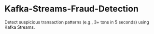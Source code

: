 # Kafka-Streams-Fraud-Detection
Detect suspicious transaction patterns (e.g., 3+ txns in 5 seconds) using Kafka Streams.
